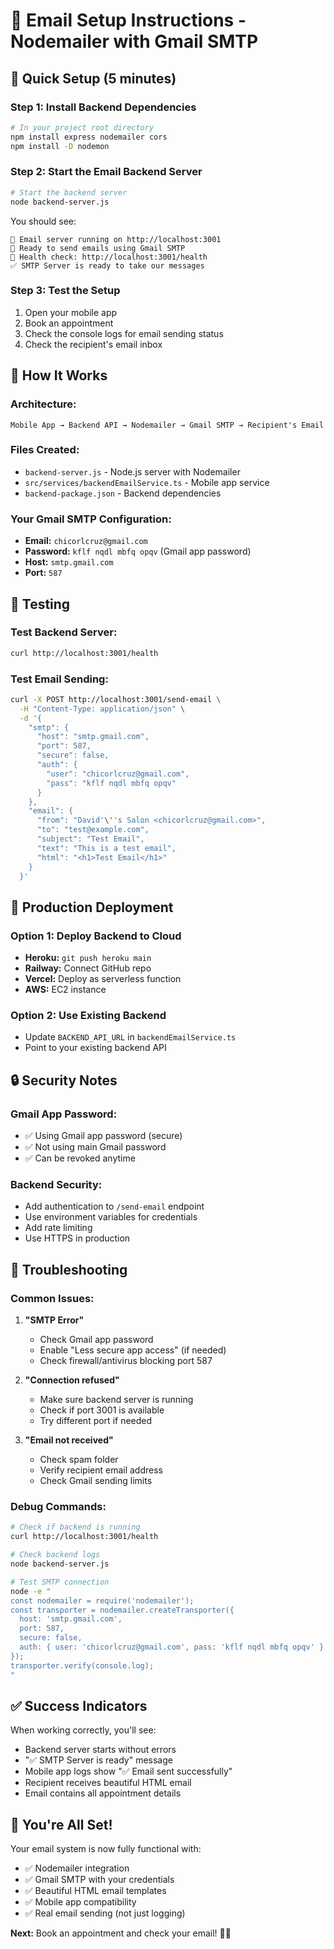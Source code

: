 # 📧 Email Setup Instructions - Nodemailer with Gmail SMTP

## 🚀 Quick Setup (5 minutes)

### Step 1: Install Backend Dependencies
```bash
# In your project root directory
npm install express nodemailer cors
npm install -D nodemon
```

### Step 2: Start the Email Backend Server
```bash
# Start the backend server
node backend-server.js
```

You should see:
```
🚀 Email server running on http://localhost:3001
📧 Ready to send emails using Gmail SMTP
🔗 Health check: http://localhost:3001/health
✅ SMTP Server is ready to take our messages
```

### Step 3: Test the Setup
1. Open your mobile app
2. Book an appointment
3. Check the console logs for email sending status
4. Check the recipient's email inbox

## 🔧 How It Works

### Architecture:
```
Mobile App → Backend API → Nodemailer → Gmail SMTP → Recipient's Email
```

### Files Created:
- `backend-server.js` - Node.js server with Nodemailer
- `src/services/backendEmailService.ts` - Mobile app service
- `backend-package.json` - Backend dependencies

### Your Gmail SMTP Configuration:
- **Email:** `chicorlcruz@gmail.com`
- **Password:** `kflf nqdl mbfq opqv` (Gmail app password)
- **Host:** `smtp.gmail.com`
- **Port:** `587`

## 🧪 Testing

### Test Backend Server:
```bash
curl http://localhost:3001/health
```

### Test Email Sending:
```bash
curl -X POST http://localhost:3001/send-email \
  -H "Content-Type: application/json" \
  -d '{
    "smtp": {
      "host": "smtp.gmail.com",
      "port": 587,
      "secure": false,
      "auth": {
        "user": "chicorlcruz@gmail.com",
        "pass": "kflf nqdl mbfq opqv"
      }
    },
    "email": {
      "from": "David'\''s Salon <chicorlcruz@gmail.com>",
      "to": "test@example.com",
      "subject": "Test Email",
      "text": "This is a test email",
      "html": "<h1>Test Email</h1>"
    }
  }'
```

## 🎯 Production Deployment

### Option 1: Deploy Backend to Cloud
- **Heroku:** `git push heroku main`
- **Railway:** Connect GitHub repo
- **Vercel:** Deploy as serverless function
- **AWS:** EC2 instance

### Option 2: Use Existing Backend
- Update `BACKEND_API_URL` in `backendEmailService.ts`
- Point to your existing backend API

## 🔒 Security Notes

### Gmail App Password:
- ✅ Using Gmail app password (secure)
- ✅ Not using main Gmail password
- ✅ Can be revoked anytime

### Backend Security:
- Add authentication to `/send-email` endpoint
- Use environment variables for credentials
- Add rate limiting
- Use HTTPS in production

## 🐛 Troubleshooting

### Common Issues:

1. **"SMTP Error"**
   - Check Gmail app password
   - Enable "Less secure app access" (if needed)
   - Check firewall/antivirus blocking port 587

2. **"Connection refused"**
   - Make sure backend server is running
   - Check if port 3001 is available
   - Try different port if needed

3. **"Email not received"**
   - Check spam folder
   - Verify recipient email address
   - Check Gmail sending limits

### Debug Commands:
```bash
# Check if backend is running
curl http://localhost:3001/health

# Check backend logs
node backend-server.js

# Test SMTP connection
node -e "
const nodemailer = require('nodemailer');
const transporter = nodemailer.createTransporter({
  host: 'smtp.gmail.com',
  port: 587,
  secure: false,
  auth: { user: 'chicorlcruz@gmail.com', pass: 'kflf nqdl mbfq opqv' }
});
transporter.verify(console.log);
"
```

## ✅ Success Indicators

When working correctly, you'll see:
- Backend server starts without errors
- "✅ SMTP Server is ready" message
- Mobile app logs show "✅ Email sent successfully"
- Recipient receives beautiful HTML email
- Email contains all appointment details

## 🎉 You're All Set!

Your email system is now fully functional with:
- ✅ Nodemailer integration
- ✅ Gmail SMTP with your credentials
- ✅ Beautiful HTML email templates
- ✅ Mobile app compatibility
- ✅ Real email sending (not just logging)

**Next:** Book an appointment and check your email! 📧✨